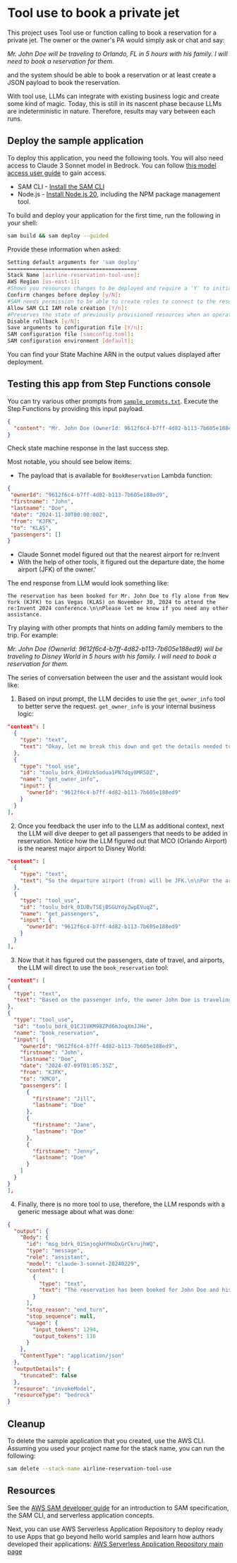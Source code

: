 # Tool use to book a private jet

This project uses Tool use or function calling to book a reservation for a private jet.
The owner or the owner's PA would simply ask or chat and say:

*Mr. John Doe will be traveling to Orlando, FL in 5 hours with his family. I will need to book a reservation for them.*

and the system should be able to book a reservation or at least create a JSON payload to book the reservation. 

With tool use, LLMs can integrate with existing business logic and create some kind of magic. Today, this is still in its nascent phase because LLMs are indeterministic in nature. Therefore, results may vary between each runs.

## Deploy the sample application

To deploy this application, you need the following tools. You will also need access to Claude 3 Sonnet model in Bedrock. 
You can follow [this model access user guide](https://docs.aws.amazon.com/bedrock/latest/userguide/model-access.html) to gain access.

* SAM CLI - [Install the SAM CLI](https://docs.aws.amazon.com/serverless-application-model/latest/developerguide/serverless-sam-cli-install.html)
* Node.js - [Install Node.js 20](https://nodejs.org/en/), including the NPM package management tool.

To build and deploy your application for the first time, run the following in your shell:

```bash
sam build && sam deploy --guided
```

Provide these information when asked:

```bash
Setting default arguments for 'sam deploy'
=========================================
Stack Name [airline-reservation-tool-use]: 
AWS Region [us-east-1]: 
#Shows you resources changes to be deployed and require a 'Y' to initiate deploy
Confirm changes before deploy [y/N]: 
#SAM needs permission to be able to create roles to connect to the resources in your template
Allow SAM CLI IAM role creation [Y/n]: 
#Preserves the state of previously provisioned resources when an operation fails
Disable rollback [y/N]: 
Save arguments to configuration file [Y/n]: 
SAM configuration file [samconfig.toml]: 
SAM configuration environment [default]: 
```

You can find your State Machine ARN in the output values displayed after deployment.

## Testing this app from Step Functions console
You can try various other prompts from [`sample_prompts.txt`](./sample_prompts.txt).
Execute the Step Functions by providing this input payload.

```json
{
  "content": "Mr. John Doe (OwnerId: 9612f6c4-b7ff-4d82-b113-7b605e188ed9) will be traveling by himself to re:Invent 2024 on Nov 30. I will need to book a reservation for him."
}
```

Check state machine response in the last success step.

Most notable, you should see below items:

 - The payload that is available for `BookReservation` Lambda function:
 ```json
{
  "ownerId": "9612f6c4-b7ff-4d82-b113-7b605e188ed9",
  "firstname": "John",
  "lastname": "Doe",
  "date": "2024-11-30T00:00:00Z",
  "from": "KJFK",
  "to": "KLAS",
  "passengers": []
}
 ```
 - Claude Sonnet model figured out that the nearest airport for re:Invent
 - With the help of other tools, it figured out the departure date, the home airport (JFK) of the owner.'

The end response from LLM would look something like:

```
The reservation has been booked for Mr. John Doe to fly alone from New York (KJFK) to Las Vegas (KLAS) on November 30, 2024 to attend the re:Invent 2024 conference.\n\nPlease let me know if you need any other assistance.
```

Try playing with other prompts that hints on adding family members to the trip. For example:

*Mr. John Doe (OwnerId: 9612f6c4-b7ff-4d82-b113-7b605e188ed9) will be traveling to Disney World in 5 hours with his family. I will need to book a reservation for them.*

The series of conversation between the user and the assistant would look like:

1. Based on input prompt, the LLM decides to use the `get_owner_info` tool to better serve the request. `get_owner_info` is your internal business logic:
```json
"content": [
  {
    "type": "text",
    "text": "Okay, let me break this down and get the details needed to book the reservation:\n\nownerId: 9612f6c4-b7ff-4d82-b113-7b605e188ed9\nfirstname: John  \nlastname: Doe"
  },
  {
    "type": "tool_use",
    "id": "toolu_bdrk_01HUzkSodua1PN7dqy8MR5DZ",
    "name": "get_owner_info",
    "input": {
      "ownerId": "9612f6c4-b7ff-4d82-b113-7b605e188ed9"
    }
  }
],
```

2. Once you feedback the user info to the LLM as additional context, next the LLM will dive deeper to get all passengers that needs to be added in reservation. Notice how the LLM figured out that MCO (Orlando Airport) is the nearest major airport to Disney World:
```json
"content": [
  {
    "type": "text",
    "text": "So the departure airport (from) will be JFK.\n\nFor the arrival airport (to), Disney World is located near Orlando, FL. The major airport code for Orlando is MCO.\n\nThe travel date and time is 5 hours from the current time, which is:\nTuesday, July 9th 2024, 1:05:35 AM UTC"
  },
  {
    "type": "tool_use",
    "id": "toolu_bdrk_01UBvTSEjBSGUYdyZwpEVuqZ",
    "name": "get_passengers",
    "input": {
      "ownerId": "9612f6c4-b7ff-4d82-b113-7b605e188ed9"
    }
  }
],
```

3. Now that it has figured out the passengers, date of travel, and airports, the LLM will direct to use the `book_reservation` tool:
```json
"content": [
{
  "type": "text",
  "text": "Based on the passenger info, the owner John Doe is traveling with his wife Jill Doe and two daughters Jane and Jenny Doe.\n\nLet me invoke the book_reservation tool now:"
},
{
  "type": "tool_use",
  "id": "toolu_bdrk_01CJ1VKM98ZPd6mJoqXmJJHe",
  "name": "book_reservation",
  "input": {
    "ownerId": "9612f6c4-b7ff-4d82-b113-7b605e188ed9",
    "firstname": "John",
    "lastname": "Doe",
    "date": "2024-07-09T01:05:35Z",
    "from": "KJFK",
    "to": "KMCO",
    "passengers": [
      {
        "firstname": "Jill",
        "lastname": "Doe"
      },
      {
        "firstname": "Jane",
        "lastname": "Doe"
      },
      {
        "firstname": "Jenny",
        "lastname": "Doe"
      }
    ]
  }
}
],
```

4. Finally, there is no more tool to use, therefore, the LLM responds with a generic message about what was done:

```json
{
  "output": {
    "Body": {
      "id": "msg_bdrk_01SmjogkHYHoDxGrCkrujhWQ",
      "type": "message",
      "role": "assistant",
      "model": "claude-3-sonnet-20240229",
      "content": [
        {
          "type": "text",
          "text": "The reservation has been booked for John Doe and his family (Jill, Jane, Jenny Doe) to fly from JFK airport in New York to Orlando International Airport (MCO) which is the closest major airport to Disney World. The flight departure time is set for 5 hours from the current time of July 9th 2024 8:05pm UTC, which is 1:05am UTC on July 10th.\n\nPlease confirm if this booking looks correct or if any changes need to be made."
        }
      ],
      "stop_reason": "end_turn",
      "stop_sequence": null,
      "usage": {
        "input_tokens": 1294,
        "output_tokens": 116
      }
    },
    "ContentType": "application/json"
  },
  "outputDetails": {
    "truncated": false
  },
  "resource": "invokeModel",
  "resourceType": "bedrock"
}
```

## Cleanup

To delete the sample application that you created, use the AWS CLI. Assuming you used your project name for the stack name, you can run the following:

```bash
sam delete --stack-name airline-reservation-tool-use
```

## Resources

See the [AWS SAM developer guide](https://docs.aws.amazon.com/serverless-application-model/latest/developerguide/what-is-sam.html) for an introduction to SAM specification, the SAM CLI, and serverless application concepts.

Next, you can use AWS Serverless Application Repository to deploy ready to use Apps that go beyond hello world samples and learn how authors developed their applications: [AWS Serverless Application Repository main page](https://aws.amazon.com/serverless/serverlessrepo/)
